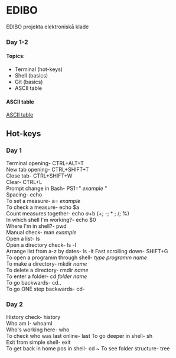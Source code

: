 # EDIBO
EDIBO projekta elektroniskā klade
### Day 1-2
#### Topics:
- Terminal (hot-keys)
- Shell (basics)
- Git (basics)
- ASCII table

#### ASCII table
[ASCII table](www.ecowin.org/ascii.htm)

## Hot-keys
### Day 1  
Terminal opening- CTRL+ALT+T  
New tab opening- CTRL+SHIFT+T  
Close tab- CTRL+SHIFT+W  
Clear-  CTRL+L  
Prompt change in Bash- PS1=" *example* "  
Spacing- echo  
To set a measure-  a= *example*  
To check a measure- echo $a  
Count measures together- echo $a+$b  (+; -; * ; /; %)  
In which shell I'm working?- echo $0  
Where I'm in shell?- pwd  
Manual check- man *example*  
Open a list- ls  
Open a directory check- ls -l  
Arrange list from a-z by dates- ls -lt
Fast scrolling down- SHIFT+G  
To open a programm through shell- *type programm name*  
To make a directory- mkdir *name*  
To delete a directory- rmdir *name*  
To enter a folder- cd *folder name*  
To go backwards- cd..  
To go ONE step backwards- cd-


### Day 2
History check- history  
Who am I- whoamI  
Who's working here- who  
To check who was last online- last
To go deeper in shell- sh  
Exit from simple shell- exit  
To get back in home pos in shell- cd ~
To see folder structure- tree
